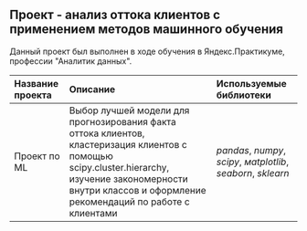## Проект - анализ оттока клиентов с применением методов машинного обучения

Данный проект был выполнен в ходе обучения в Яндекс.Практикуме, профессии "Аналитик данных".

| Название проекта | Описание | Используемые библиотеки | 
| :---------------------- | :---------------------- | :---------------------- |
| Проект по ML | Выбор лучшей модели для прогнозирования факта оттока клиентов, кластеризация клиентов с помощью scipy.cluster.hierarchy, изучение закономерности внутри классов и оформление рекомендаций по работе с клиентами| *pandas*, *numpy*, *scipy*, *мatplotlib*, *seaborn*, *sklearn* |

